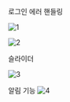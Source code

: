 로그인 에러 핸들링

![1](https://user-images.githubusercontent.com/101640894/180445836-68c1bfd3-95cd-40c7-aa15-db80cde86828.gif)


![2](https://user-images.githubusercontent.com/101640894/180445839-f20a73da-2358-4277-9df0-70bdfa1d7464.gif)

슬라이더

![3](https://user-images.githubusercontent.com/101640894/180446270-0b1d1f20-1e9a-4c71-a09b-78b34f8bf5c2.gif)

알림 기능
![4](https://user-images.githubusercontent.com/101640894/180446446-b2266c6b-c140-4a24-bbba-2a278405e9eb.gif)
